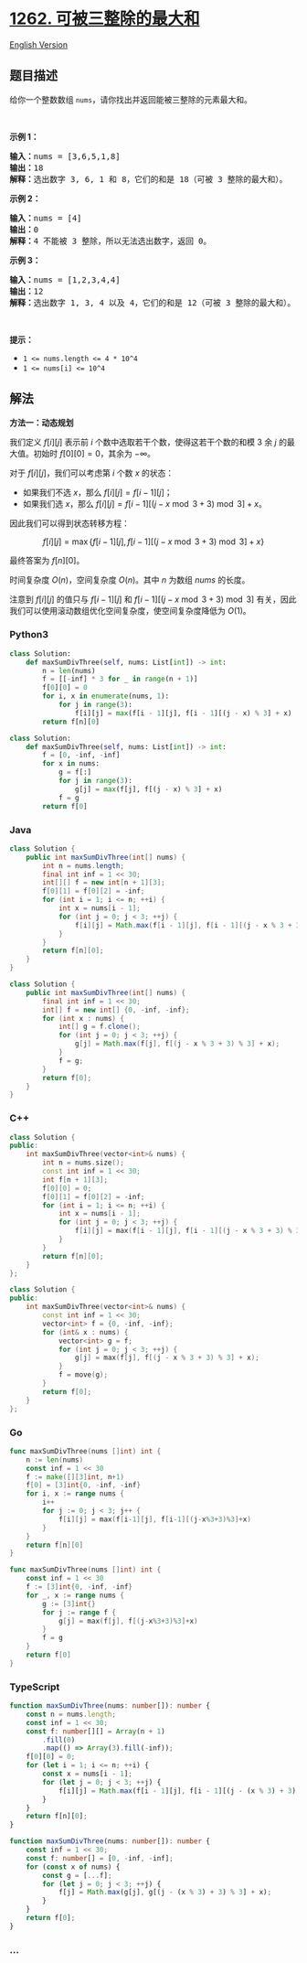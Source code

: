 # [1262. 可被三整除的最大和](https://leetcode.cn/problems/greatest-sum-divisible-by-three)

[English Version](/solution/1200-1299/1262.Greatest%20Sum%20Divisible%20by%20Three/README_EN.md)

## 题目描述

<!-- 这里写题目描述 -->

<p>给你一个整数数组&nbsp;<code>nums</code>，请你找出并返回能被三整除的元素最大和。</p>

<ol>
</ol>

<p>&nbsp;</p>

<p><strong>示例 1：</strong></p>

<pre><strong>输入：</strong>nums = [3,6,5,1,8]
<strong>输出：</strong>18
<strong>解释：</strong>选出数字 3, 6, 1 和 8，它们的和是 18（可被 3 整除的最大和）。</pre>

<p><strong>示例 2：</strong></p>

<pre><strong>输入：</strong>nums = [4]
<strong>输出：</strong>0
<strong>解释：</strong>4 不能被 3 整除，所以无法选出数字，返回 0。
</pre>

<p><strong>示例 3：</strong></p>

<pre><strong>输入：</strong>nums = [1,2,3,4,4]
<strong>输出：</strong>12
<strong>解释：</strong>选出数字 1, 3, 4 以及 4，它们的和是 12（可被 3 整除的最大和）。
</pre>

<p>&nbsp;</p>

<p><strong>提示：</strong></p>

<ul>
	<li><code>1 &lt;= nums.length &lt;= 4 * 10^4</code></li>
	<li><code>1 &lt;= nums[i] &lt;= 10^4</code></li>
</ul>

## 解法

<!-- 这里可写通用的实现逻辑 -->

**方法一：动态规划**

我们定义 $f[i][j]$ 表示前 $i$ 个数中选取若干个数，使得这若干个数的和模 $3$ 余 $j$ 的最大值。初始时 $f[0][0]=0$，其余为 $-\infty$。

对于 $f[i][j]$，我们可以考虑第 $i$ 个数 $x$ 的状态：

-   如果我们不选 $x$，那么 $f[i][j]=f[i-1][j]$；
-   如果我们选 $x$，那么 $f[i][j]=f[i-1][(j-x \bmod 3 + 3)\bmod 3]+x$。

因此我们可以得到状态转移方程：

$$
f[i][j]=\max\{f[i-1][j],f[i-1][(j-x \bmod 3 + 3)\bmod 3]+x\}
$$

最终答案为 $f[n][0]$。

时间复杂度 $O(n)$，空间复杂度 $O(n)$。其中 $n$ 为数组 $nums$ 的长度。

注意到 $f[i][j]$ 的值只与 $f[i-1][j]$ 和 $f[i-1][(j-x \bmod 3 + 3)\bmod 3]$ 有关，因此我们可以使用滚动数组优化空间复杂度，使空间复杂度降低为 $O(1)$。

<!-- tabs:start -->

### **Python3**

<!-- 这里可写当前语言的特殊实现逻辑 -->

```python
class Solution:
    def maxSumDivThree(self, nums: List[int]) -> int:
        n = len(nums)
        f = [[-inf] * 3 for _ in range(n + 1)]
        f[0][0] = 0
        for i, x in enumerate(nums, 1):
            for j in range(3):
                f[i][j] = max(f[i - 1][j], f[i - 1][(j - x) % 3] + x)
        return f[n][0]
```

```python
class Solution:
    def maxSumDivThree(self, nums: List[int]) -> int:
        f = [0, -inf, -inf]
        for x in nums:
            g = f[:]
            for j in range(3):
                g[j] = max(f[j], f[(j - x) % 3] + x)
            f = g
        return f[0]
```

### **Java**

<!-- 这里可写当前语言的特殊实现逻辑 -->

```java
class Solution {
    public int maxSumDivThree(int[] nums) {
        int n = nums.length;
        final int inf = 1 << 30;
        int[][] f = new int[n + 1][3];
        f[0][1] = f[0][2] = -inf;
        for (int i = 1; i <= n; ++i) {
            int x = nums[i - 1];
            for (int j = 0; j < 3; ++j) {
                f[i][j] = Math.max(f[i - 1][j], f[i - 1][(j - x % 3 + 3) % 3] + x);
            }
        }
        return f[n][0];
    }
}
```

```java
class Solution {
    public int maxSumDivThree(int[] nums) {
        final int inf = 1 << 30;
        int[] f = new int[] {0, -inf, -inf};
        for (int x : nums) {
            int[] g = f.clone();
            for (int j = 0; j < 3; ++j) {
                g[j] = Math.max(f[j], f[(j - x % 3 + 3) % 3] + x);
            }
            f = g;
        }
        return f[0];
    }
}
```

### **C++**

```cpp
class Solution {
public:
    int maxSumDivThree(vector<int>& nums) {
        int n = nums.size();
        const int inf = 1 << 30;
        int f[n + 1][3];
        f[0][0] = 0;
        f[0][1] = f[0][2] = -inf;
        for (int i = 1; i <= n; ++i) {
            int x = nums[i - 1];
            for (int j = 0; j < 3; ++j) {
                f[i][j] = max(f[i - 1][j], f[i - 1][(j - x % 3 + 3) % 3] + x);
            }
        }
        return f[n][0];
    }
};
```

```cpp
class Solution {
public:
    int maxSumDivThree(vector<int>& nums) {
        const int inf = 1 << 30;
        vector<int> f = {0, -inf, -inf};
        for (int& x : nums) {
            vector<int> g = f;
            for (int j = 0; j < 3; ++j) {
                g[j] = max(f[j], f[(j - x % 3 + 3) % 3] + x);
            }
            f = move(g);
        }
        return f[0];
    }
};
```

### **Go**

```go
func maxSumDivThree(nums []int) int {
	n := len(nums)
	const inf = 1 << 30
	f := make([][3]int, n+1)
	f[0] = [3]int{0, -inf, -inf}
	for i, x := range nums {
		i++
		for j := 0; j < 3; j++ {
			f[i][j] = max(f[i-1][j], f[i-1][(j-x%3+3)%3]+x)
		}
	}
	return f[n][0]
}
```

```go
func maxSumDivThree(nums []int) int {
	const inf = 1 << 30
	f := [3]int{0, -inf, -inf}
	for _, x := range nums {
		g := [3]int{}
		for j := range f {
			g[j] = max(f[j], f[(j-x%3+3)%3]+x)
		}
		f = g
	}
	return f[0]
}
```

### **TypeScript**

```ts
function maxSumDivThree(nums: number[]): number {
    const n = nums.length;
    const inf = 1 << 30;
    const f: number[][] = Array(n + 1)
        .fill(0)
        .map(() => Array(3).fill(-inf));
    f[0][0] = 0;
    for (let i = 1; i <= n; ++i) {
        const x = nums[i - 1];
        for (let j = 0; j < 3; ++j) {
            f[i][j] = Math.max(f[i - 1][j], f[i - 1][(j - (x % 3) + 3) % 3] + x);
        }
    }
    return f[n][0];
}
```

```ts
function maxSumDivThree(nums: number[]): number {
    const inf = 1 << 30;
    const f: number[] = [0, -inf, -inf];
    for (const x of nums) {
        const g = [...f];
        for (let j = 0; j < 3; ++j) {
            f[j] = Math.max(g[j], g[(j - (x % 3) + 3) % 3] + x);
        }
    }
    return f[0];
}
```

### **...**

```

```

<!-- tabs:end -->
